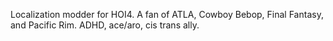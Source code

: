 Localization modder for HOI4. A fan of ATLA, Cowboy Bebop, Final Fantasy, and Pacific Rim. ADHD, ace/aro, cis trans ally.
